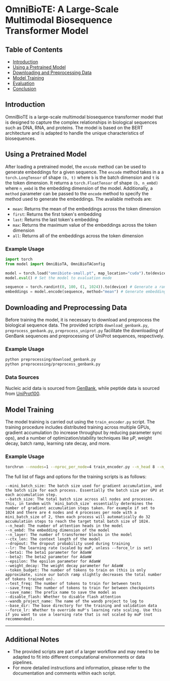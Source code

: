 # OmniBioTE: A Large-Scale Multimodal Biosequence Transformer Model

## Table of Contents
- [Introduction](#introduction)
- [Using a Pretrained Model](#using-a-pretrained-model)
- [Downloading and Preprocessing Data](#downloading-and-preprocessing-data)
- [Model Training](#model-training)
- [Evaluation](#evaluation)
- [Conclusion](#conclusion)

## Introduction
OmniBioTE is a large-scale multimodal biosequence transformer model that is designed to capture the complex relationships in biological sequences such as DNA, RNA, and proteins. The model is based on the BERT architecture and is adapted to handle the unique characteristics of biosequences.

## Using a Pretrained Model
After loading a pretrained model, the `encode` method can be used to generate embeddings for a given sequence. The `encode` method takes in a a `torch.LongTensor` of shape `(b, t)` where `b` is the batch dimension and `t` is the token dimension. It returns a `torch.FloatTensor` of shape `(b, n_embd)` where `n_embd` is the embedding dimension of the model. Additionally, a `method` parameter can be passed to the `encode` method to specify the method used to generate the embeddings. The available methods are:
- `mean`: Returns the mean of the embeddings across the token dimension
- `first`: Returns the first token's embedding
- `last`: Returns the last token's embedding
- `max`: Returns the maximum value of the embeddings across the token dimension
- `all`: Returns all of the embeddings across the token dimension

### Example Usage
```python
import torch
from model import OmniBioTA, OmniBioTAConfig

model = torch.load("omnibiote-small.pt", map_location="cuda").to(device) # Load the pretrained model
model.eval() # Set the model to evaluation mode

sequence = torch.randint(0, 100, (1, 1024)).to(device) # Generate a random sequence of length 1024
embeddings = model.encode(sequence, method="mean") # Generate embeddings for the sequence
```

## Downloading and Preprocessing Data
Before training the model, it is necessary to download and preprocess the biological sequence data. The provided scripts `download_genbank.py`, `preprocess_genbank.py`, `preprocess_uniprot.py` facilitate the downloading of GenBank sequences and preprocessing of UniProt sequences, respectively.

### Example Usage
```bash
python preprocessing/download_genbank.py
python preprocessing/preprocess_genbank.py
```

### Data Sources
Nucleic acid data is sourced from [GenBank](https://ftp.ncbi.nlm.nih.gov/genbank/), while peptide data is sourced from [UniProt100](https://www.uniprot.org/help/uniref).


## Model Training
The model training is carried out using the `train_encoder.py` script. The training procedure includes distributed training across multiple GPUs, gradient accumulation (to increase throughput by reducing parameter sync ops), and a number of optimization/stability techniques like µP, weight decay, batch ramp, learning rate decay, and more.

### Example Usage
```bash
torchrun --nnodes=1 --nproc_per_node=4 train_encoder.py --n_head 8 --n_embd 1024 --n_layer 8 --mini_batch_size 2 --lr 0.05 --save_name omnbiote-small
```

The full list of flags and options for the training scripts is as follows:
```
--mini_batch_size: The batch size used for gradient accumulation, and the batch size for each process. Essentially the batch size per GPU at each accumulation step.
--batch_size: The total batch size across all nodes and processes. This, in tandem with `mini_batch_size` essentially determines the number of gradient accumulation steps taken. For example if set to 1024 and there are 4 nodes and 4 processes per node with a mini_batch_size of 2, then each process will automatically do 32 accumulation steps to reach the target total batch size of 1024.
--n_head: The number of attention heads in the model
--n_embd: The embedding dimension of the model
--n_layer: The number of transformer blocks in the model
--ctx_len: The context length of the model
--dropout: The dropout probability used during training
--lr: The learning rate (scaled by muP, unless --force_lr is set)
--beta1: The beta1 parameter for AdamW
--beta2: The beta2 parameter for AdamW
--epsilon: The epsilon parameter for AdamW
--weight_decay: The weight decay parameter for AdamW
--token_budget: The number of tokens to train on (this is only approximate, since our batch ramp slightly decreases the total number of tokens trained on).
--test_freq: The number of tokens to train for between tests
--save_freq: The number of tokens to train for between checkpoints
--save_name: The prefix name to save the model as
--disable_flash: Whether to disable flash attention
--wandb_project_name: The name of the wandb project to log to
--base_dir: The base directory for the training and validation data
--force_lr: Whether to override muP's learning rate scaling. Use this if you want to use a learning rate that is not scaled by muP (not recommended).
```

---

## Additional Notes
- The provided scripts are part of a larger workflow and may need to be adapted to fit into different computational environments or data pipelines.
- For more detailed instructions and information, please refer to the documentation and comments within each script.